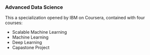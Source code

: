 ### Advanced Data Science 
This a specialization opened by IBM on Coursera, contained with four courses:
- Scalable Machine Learning
- Machine Learning
- Deep Learning
- Capastone Project

